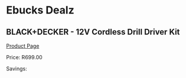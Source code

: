 
# Ebucks Dealz
## BLACK+DECKER - 12V Cordless Drill Driver Kit
[Product Page](https://www.ebucks.com/web/shop/productSelected.do?prodId=1152579669&catId=717324798)

Price: R699.00

Savings: 


	